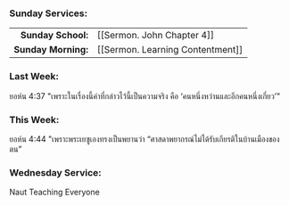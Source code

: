 ### Sunday Services:
| | |
| --:|:-- |
| **Sunday School:**  | [[Sermon. John Chapter 4]] |
| **Sunday Morning:** | [[Sermon. Learning Contentment]] |
### Last Week: 
ยอห์น 4:37 "เพราะในเรื่องนี้คำที่กล่าวไว้นี้เป็นความจริง คือ ‘คนหนึ่งหว่านและอีกคนหนึ่งเกี่ยว’"
### This Week:
ยอห์น 4:44 "เพราะพระเยซูเองทรงเป็นพยานว่า “ศาสดาพยากรณ์ไม่ได้รับเกียรติในบ้านเมืองของตน”
### Wednesday Service:
Naut Teaching Everyone